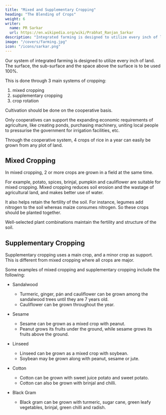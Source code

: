 ```yaml
---
title: "Mixed and Supplementary Cropping"
heading: "The Blending of Crops"
weight: 6
writer:
  name: PR Sarkar
  url: https://en.wikipedia.org/wiki/Prabhat_Ranjan_Sarkar
description: "Integrated farming is designed to utilize every inch of land through Mixed and Supplementary Cropping and Crop Rotation"
image: "/covers/farming.jpg"
icon: "/icons/sarkar.png"
---
```




Our system of integrated farming is designed to utilize every inch of land. <!-- Not only should the surface land be fully utilized, but the space under the surface, and even the space above the surface, should be used to the maximum.  --> The surface, the sub-surface and the space above the surface is to be used 100%.

This is done through 3 main systems of cropping:

1. mixed cropping
2. supplementary cropping
3. crop rotation

Cultivation should be done on the cooperative basis. 

Only cooperatives can support the expanding economic requirements of agriculture, like creating ponds, purchasing machinery, uniting local people to pressurise the government for irrigation facilities, etc. 

Through the cooperative system, 4 crops of rice in a year can easily be grown from any plot of land.


## Mixed Cropping

In mixed cropping, 2 or more crops are grown in a field at the same time. 

For example, potato, spices, brinjal, pumpkin and cauliflower are suitable for mixed cropping. Mixed cropping reduces soil erosion and the wastage of agricultural land, and makes better use of water.

It also helps retain the fertility of the soil. For instance, legumes add nitrogen to the soil whereas maize consumes nitrogen. So these crops should be planted together. 

Well-selected plant combinations maintain the fertility and structure of the soil.


## Supplementary Cropping

Supplementary cropping uses a main crop, and a minor crop as support. This is different from mixed cropping where all crops are major.


Some examples of mixed cropping and supplementary cropping include the following:

- Sandalwood
  - Turmeric, ginger, pán and cauliflower can be grown among the sandalwood trees until they are 7 years old.
  -  Cauliflower can be grown throughout the year.

- Sesame
  - Sesame can be grown as a mixed crop with peanut.
  - Peanut grows its fruits under the ground, while sesame grows its fruits above the ground.

- Linseed
  - Linseed can be grown as a mixed crop with soybean. 
  - Soybean may be grown along with peanut, sesame or jute.

- Cotton
  - Cotton can be grown with sweet juice potato and sweet potato. 
  - Cotton can also be grown with brinjal and chilli.

- Black Gram
  - Black gram can be grown with turmeric, sugar cane, green leafy vegetables, brinjal, green chilli and radish.

